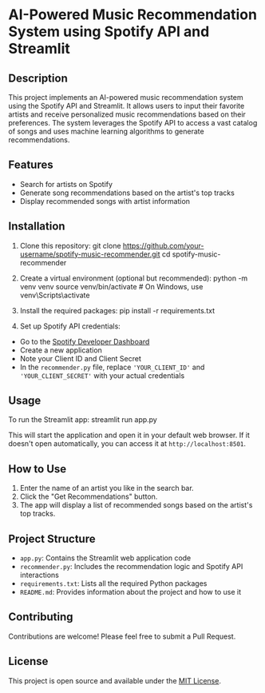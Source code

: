 # AI-Powered Music Recommendation System using Spotify API and Streamlit

## Description
This project implements an AI-powered music recommendation system using the Spotify API and Streamlit. It allows users to input their favorite artists and receive personalized music recommendations based on their preferences. The system leverages the Spotify API to access a vast catalog of songs and uses machine learning algorithms to generate recommendations.

## Features

- Search for artists on Spotify
- Generate song recommendations based on the artist's top tracks
- Display recommended songs with artist information

## Installation

1. Clone this repository:
git clone https://github.com/your-username/spotify-music-recommender.git
cd spotify-music-recommender

2. Create a virtual environment (optional but recommended):
 python -m venv venv
source venv/bin/activate  # On Windows, use venv\Scripts\activate

3. Install the required packages: pip install -r requirements.txt

4. Set up Spotify API credentials:
- Go to the [Spotify Developer Dashboard](https://developer.spotify.com/dashboard/)
- Create a new application
- Note your Client ID and Client Secret
- In the `recommender.py` file, replace `'YOUR_CLIENT_ID'` and `'YOUR_CLIENT_SECRET'` with your actual credentials

## Usage

To run the Streamlit app: streamlit run app.py

This will start the application and open it in your default web browser. If it doesn't open automatically, you can access it at `http://localhost:8501`.

## How to Use

1. Enter the name of an artist you like in the search bar.
2. Click the "Get Recommendations" button.
3. The app will display a list of recommended songs based on the artist's top tracks.

## Project Structure

- `app.py`: Contains the Streamlit web application code
- `recommender.py`: Includes the recommendation logic and Spotify API interactions
- `requirements.txt`: Lists all the required Python packages
- `README.md`: Provides information about the project and how to use it

## Contributing

Contributions are welcome! Please feel free to submit a Pull Request.

## License

This project is open source and available under the [MIT License](LICENSE).

